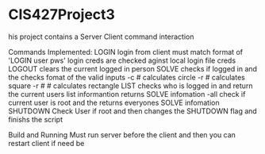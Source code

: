 # CIS427Project3

his project contains a Server Client command interaction

Commands Implemented: LOGIN login from client must match format of 'LOGIN user pws' login creds are checked aginst local login file creds LOGOUT clears the current logged in person SOLVE checks if logged in and the checks fomat of the valid inputs -c # calculates circle -r # calculates square -r # # calculates rectangle LIST checks who is logged in and return the current users list informantion returns SOLVE infomation -all check if current user is root and the returns everyones SOLVE infomation SHUTDOWN Check User if root and then changes the SHUTDOWN flag and finishs the script

Build and Running Must run server before the client and then you can restart client if need be
